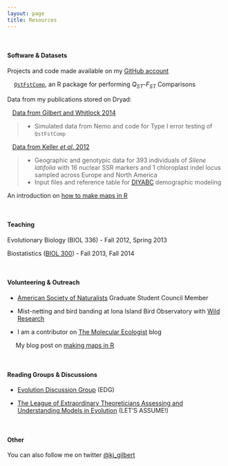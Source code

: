 ```yaml
---
layout: page
title: Resources
---
```


&nbsp;


#### Software & Datasets

Projects and code made available on my [GitHub account](https://github.com/kjgilbert)

&nbsp;&nbsp;&nbsp; [`QstFstComp`](https://github.com/kjgilbert/QstFstComp), an R package for performing *Q<sub>ST</sub>*-*F<sub>ST</sub>* Comparisons


Data from my publications stored on Dryad:

&nbsp;&nbsp; [Data from Gilbert and Whitlock 2014]()
> - Simulated data from Nemo and code for Type I error testing of `QstFstComp`

&nbsp;&nbsp; [Data from Keller *et al*. 2012](http://datadryad.org/resource/doi:10.5061/dryad.9r2h3)
> - Geographic and genotypic data for 393 individuals of *Silene latifolia* with 16 nuclear SSR markers and 1 chloroplast indel locus sampled across Europe and North America
> - Input files and reference table for [DIYABC](http://www1.montpellier.inra.fr/CBGP/diyabc/) demographic modeling

An introduction on [how to make maps in R](https://github.com/kjgilbert/kjgilbert.github.io/raw/master/pdfs/R_MakingMaps.pdf)

&nbsp;

#### Teaching

Evolutionary Biology (BIOL 336) - Fall 2012, Spring 2013

Biostatistics ([BIOL 300](http://www.zoology.ubc.ca/~whitlock/bio300/)) - Fall 2013, Fall 2014

&nbsp;

#### Volunteering & Outreach

- [American Society of Naturalists](http://www.amnat.org/home.html) Graduate Student Council Member

- Mist-netting and bird banding at Iona Island Bird Observatory with [Wild Research](http://wildresearch.ca/)

- I am a contributor on [The Molecular Ecologist](http://www.molecularecologist.com/) blog

&nbsp;&nbsp;&nbsp;&nbsp; My blog post on [making maps in R](http://www.molecularecologist.com/2012/09/making-maps-with-r/)

&nbsp;

#### Reading Groups & Discussions

- [Evolution Discussion Group](http://www.biodiversity.ubc.ca/edg/) (EDG)

- [The League of Extraordinary Theoreticians Assessing and Understanding Models in Evolution](http://www.zoology.ubc.ca/let/) (LET’S ASSUME!)

&nbsp;

#### Other

You can also follow me on twitter [@kj_gilbert](https://twitter.com/kj_gilbert)




